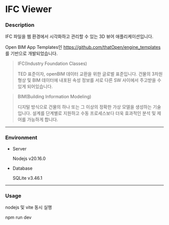 # IFC Viewer

### Description

IFC 파일을 웹 환경에서 시각화하고 관리할 수 있는 3D 뷰어 애플리케이션입니다. 


Open BIM App Templates인 https://github.com/thatOpen/engine_templates 를 기반으로 개발되었습니다.


> IFC(Industry Foundation Classes)
>
> 
> TED 표준이자, openBIM 데이터 교환을 위한 글로벌 표준입니다.
> 건물의 3차원 형상 및 BIM 데이터에 내포된 속성 정보를 서로 다른 SW 사이에서 주고받을 수 있게 되어있습니다.



> BIM(Building Information Modeling)
>
> 
> 디지털 방식으로 건물의 하나 또는 그 이상의 정확한 가상 모델을 생성하는 기술입니다.
> 설계를 단계별로 지원하고 수동 프로세스보다 더욱 효과적인 분석 및 제어를 가능하게 합니다.

---
### Environment

- Server

  Nodejs v20.16.0
- Database

  SQLite v3.46.1

---

### Usage
nodejs 및 vite 동시 실행

npm run dev
